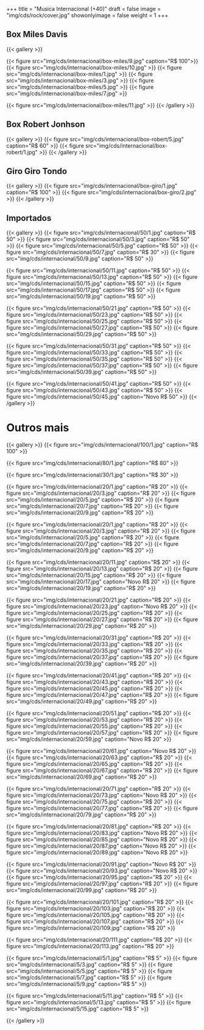 +++
title = "Musica Internacional (+40)"
draft = false
image = "img/cds/rock/cover.jpg"
showonlyimage = false
weight = 1
+++
</br>
<!--more-->


## Box Miles Davis

{{< gallery >}}

{{< figure src="img/cds/internacional/box-miles/9.jpg" caption="R$ 100">}}
{{< figure src="img/cds/internacional/box-miles/10.jpg" >}}
{{< figure src="img/cds/internacional/box-miles/1.jpg" >}}
{{< figure src="img/cds/internacional/box-miles/3.jpg" >}}
{{< figure src="img/cds/internacional/box-miles/5.jpg" >}}
{{< figure src="img/cds/internacional/box-miles/7.jpg" >}}


{{< figure src="img/cds/internacional/box-miles/11.jpg" >}}
{{< /gallery >}}

## Box Robert Jonhson

{{< gallery >}}
{{< figure src="img/cds/internacional/box-robert/5.jpg" caption="R$ 60" >}}
{{< figure src="img/cds/internacional/box-robert/1.jpg" >}}
{{< /gallery >}}

## Giro Giro Tondo

{{< gallery >}}
{{< figure src="img/cds/internacional/box-giro/1.jpg" caption="R$ 100" >}}
{{< figure src="img/cds/internacional/box-giro/2.jpg"  >}}
{{< /gallery >}}

## Importados

{{< gallery >}}
{{< figure src="img/cds/internacional/50/1.jpg" caption="R$ 50" >}}
{{< figure src="img/cds/internacional/50/3.jpg" caption="R$ 50" >}}
{{< figure src="img/cds/internacional/50/5.jpg" caption="R$ 50" >}}
{{< figure src="img/cds/internacional/50/7.jpg" caption="R$ 30" >}}
{{< figure src="img/cds/internacional/50/9.jpg" caption="R$ 50" >}}

{{< figure src="img/cds/internacional/50/11.jpg" caption="R$ 50" >}}
{{< figure src="img/cds/internacional/50/13.jpg" caption="R$ 50" >}}
{{< figure src="img/cds/internacional/50/15.jpg" caption="R$ 50" >}}
{{< figure src="img/cds/internacional/50/17.jpg" caption="R$ 50" >}}
{{< figure src="img/cds/internacional/50/19.jpg" caption="R$ 50" >}}

{{< figure src="img/cds/internacional/50/21.jpg" caption="R$ 50" >}}
{{< figure src="img/cds/internacional/50/23.jpg" caption="R$ 50" >}}
{{< figure src="img/cds/internacional/50/25.jpg" caption="R$ 50" >}}
{{< figure src="img/cds/internacional/50/27.jpg" caption="R$ 50" >}}
{{< figure src="img/cds/internacional/50/29.jpg" caption="R$ 50" >}}

{{< figure src="img/cds/internacional/50/31.jpg" caption="R$ 50" >}}
{{< figure src="img/cds/internacional/50/33.jpg" caption="R$ 50" >}}
{{< figure src="img/cds/internacional/50/35.jpg" caption="R$ 50" >}}
{{< figure src="img/cds/internacional/50/37.jpg" caption="R$ 50" >}}
{{< figure src="img/cds/internacional/50/39.jpg" caption="R$ 50" >}}

{{< figure src="img/cds/internacional/50/41.jpg" caption="R$ 50" >}}
{{< figure src="img/cds/internacional/50/43.jpg" caption="R$ 50" >}}
{{< figure src="img/cds/internacional/50/45.jpg" caption="Novo R$ 50" >}}
{{< /gallery >}}
# Outros mais

{{< gallery >}}
{{< figure src="img/cds/internacional/100/1.jpg" caption="R$ 100" >}}

{{< figure src="img/cds/internacional/80/1.jpg" caption="R$ 80" >}}

{{< figure src="img/cds/internacional/30/1.jpg" caption="R$ 30" >}}

{{< figure src="img/cds/internacional/20/1.jpg" caption="R$ 20" >}}
{{< figure src="img/cds/internacional/20/3.jpg" caption="R$ 20" >}}
{{< figure src="img/cds/internacional/20/5.jpg" caption="R$ 20" >}}
{{< figure src="img/cds/internacional/20/7.jpg" caption="R$ 20" >}}
{{< figure src="img/cds/internacional/20/9.jpg" caption="R$ 20" >}}

{{< figure src="img/cds/internacional/20/1.jpg" caption="R$ 20" >}}
{{< figure src="img/cds/internacional/20/3.jpg" caption="R$ 20" >}}
{{< figure src="img/cds/internacional/20/5.jpg" caption="R$ 20" >}}
{{< figure src="img/cds/internacional/20/7.jpg" caption="R$ 20" >}}
{{< figure src="img/cds/internacional/20/9.jpg" caption="R$ 20" >}}

{{< figure src="img/cds/internacional/20/11.jpg" caption="R$ 20" >}}
{{< figure src="img/cds/internacional/20/13.jpg" caption="R$ 20" >}}
{{< figure src="img/cds/internacional/20/15.jpg" caption="R$ 20" >}}
{{< figure src="img/cds/internacional/20/17.jpg" caption="Novo R$ 20" >}}
{{< figure src="img/cds/internacional/20/19.jpg" caption="R$ 20" >}}

{{< figure src="img/cds/internacional/20/21.jpg" caption="R$ 20" >}}
{{< figure src="img/cds/internacional/20/23.jpg" caption="Novo R$ 20" >}}
{{< figure src="img/cds/internacional/20/25.jpg" caption="R$ 20" >}}
{{< figure src="img/cds/internacional/20/27.jpg" caption="R$ 20" >}}
{{< figure src="img/cds/internacional/20/29.jpg" caption="R$ 20" >}}

{{< figure src="img/cds/internacional/20/31.jpg" caption="R$ 20" >}}
{{< figure src="img/cds/internacional/20/33.jpg" caption="R$ 20" >}}
{{< figure src="img/cds/internacional/20/35.jpg" caption="R$ 20" >}}
{{< figure src="img/cds/internacional/20/37.jpg" caption="R$ 20" >}}
{{< figure src="img/cds/internacional/20/39.jpg" caption="R$ 20" >}}

{{< figure src="img/cds/internacional/20/41.jpg" caption="R$ 20" >}}
{{< figure src="img/cds/internacional/20/43.jpg" caption="R$ 20" >}}
{{< figure src="img/cds/internacional/20/45.jpg" caption="R$ 20" >}}
{{< figure src="img/cds/internacional/20/47.jpg" caption="R$ 20" >}}
{{< figure src="img/cds/internacional/20/49.jpg" caption="R$ 20" >}}

{{< figure src="img/cds/internacional/20/51.jpg" caption="R$ 20" >}}
{{< figure src="img/cds/internacional/20/53.jpg" caption="R$ 20" >}}
{{< figure src="img/cds/internacional/20/55.jpg" caption="R$ 20" >}}
{{< figure src="img/cds/internacional/20/57.jpg" caption="R$ 20" >}}
{{< figure src="img/cds/internacional/20/59.jpg" caption="Novo R$ 20" >}}

{{< figure src="img/cds/internacional/20/61.jpg" caption="Novo R$ 20" >}}
{{< figure src="img/cds/internacional/20/63.jpg" caption="R$ 20" >}}
{{< figure src="img/cds/internacional/20/65.jpg" caption="R$ 20" >}}
{{< figure src="img/cds/internacional/20/67.jpg" caption="R$ 20" >}}
{{< figure src="img/cds/internacional/20/69.jpg" caption="R$ 20" >}}

{{< figure src="img/cds/internacional/20/71.jpg" caption="R$ 20" >}}
{{< figure src="img/cds/internacional/20/73.jpg" caption="Novo R$ 20" >}}
{{< figure src="img/cds/internacional/20/75.jpg" caption="R$ 20" >}}
{{< figure src="img/cds/internacional/20/77.jpg" caption="R$ 20" >}}
{{< figure src="img/cds/internacional/20/79.jpg" caption="R$ 20" >}}

{{< figure src="img/cds/internacional/20/81.jpg" caption="R$ 20" >}}
{{< figure src="img/cds/internacional/20/83.jpg" caption="Novo R$ 20" >}}
{{< figure src="img/cds/internacional/20/85.jpg" caption="Novo R$ 20" >}}
{{< figure src="img/cds/internacional/20/87.jpg" caption="Novo R$ 20" >}}
{{< figure src="img/cds/internacional/20/89.jpg" caption="Novo R$ 20" >}}

{{< figure src="img/cds/internacional/20/91.jpg" caption="Novo R$ 20" >}}
{{< figure src="img/cds/internacional/20/93.jpg" caption="Novo R$ 20" >}}
{{< figure src="img/cds/internacional/20/95.jpg" caption="R$ 20" >}}
{{< figure src="img/cds/internacional/20/97.jpg" caption="R$ 20" >}}
{{< figure src="img/cds/internacional/20/99.jpg" caption="R$ 20" >}}

{{< figure src="img/cds/internacional/20/101.jpg" caption="R$ 20" >}}
{{< figure src="img/cds/internacional/20/103.jpg" caption="R$ 20" >}}
{{< figure src="img/cds/internacional/20/105.jpg" caption="R$ 20" >}}
{{< figure src="img/cds/internacional/20/107.jpg" caption="R$ 20" >}}
{{< figure src="img/cds/internacional/20/109.jpg" caption="R$ 20" >}}

{{< figure src="img/cds/internacional/20/111.jpg" caption="R$ 20" >}}
{{< figure src="img/cds/internacional/20/113.jpg" caption="R$ 20" >}}

{{< figure src="img/cds/internacional/5/1.jpg" caption="R$ 5" >}}
{{< figure src="img/cds/internacional/5/3.jpg" caption="R$ 5" >}}
{{< figure src="img/cds/internacional/5/5.jpg" caption="R$ 5" >}}
{{< figure src="img/cds/internacional/5/7.jpg" caption="R$ 5" >}}
{{< figure src="img/cds/internacional/5/9.jpg" caption="R$ 5" >}}

{{< figure src="img/cds/internacional/5/11.jpg" caption="R$ 5" >}}
{{< figure src="img/cds/internacional/5/13.jpg" caption="R$ 5" >}}
{{< figure src="img/cds/internacional/5/15.jpg" caption="R$ 5" >}}

{{< /gallery >}}
